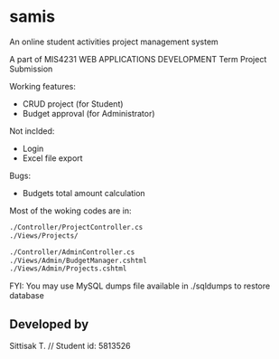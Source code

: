 # samis

An online student activities project management system

A part of MIS4231 WEB APPLICATIONS DEVELOPMENT Term Project Submission

Working features:
- CRUD project (for Student)
- Budget approval (for Administrator)

Not inclded:
- Login
- Excel file export

Bugs:
- Budgets total amount calculation

Most of the woking codes are in:
```bash
./Controller/ProjectController.cs
./Views/Projects/

./Controller/AdminController.cs
./Views/Admin/BudgetManager.cshtml
./Views/Admin/Projects.cshtml
```

FYI: You may use MySQL dumps file available in ./sqldumps to restore database

## Developed by
Sittisak T. // Student id: 5813526
